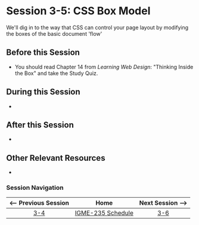 # Session 3-5: CSS Box Model

We'll dig in to the way that CSS can control your page layout by modifying the boxes of the basic document 'flow'

## Before this Session
- You should read Chapter 14 from _Learning Web Design_: "Thinking Inside the Box" and take the Study Quiz.

## During this Session
- 

## After this Session
- 

## Other Relevant Resources
- 

### Session Navigation

| <-- Previous Session |               Home                  | Next Session --> |
|:--------------------:|:-----------------------------------:|:----------------:|
|  [3-4](3-4.md)       | [IGME-235 Schedule](../schedule.md) |   [3-6](3-6.md)  |
